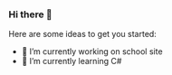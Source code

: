 ### Hi there 👋



Here are some ideas to get you started:

- 🔭 I’m currently working on school site
- 🌱 I’m currently learning C#

